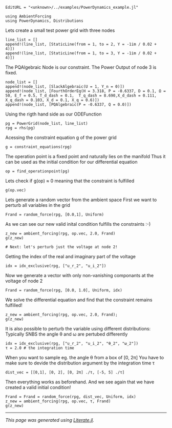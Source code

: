 ```@meta
EditURL = "<unknown>/../examples/PowerDynamics_example.jl"
```

```@example PowerDynamics_example
using AmbientForcing
using PowerDynamics, Distributions
```

Lets create a small test power grid with three nodes

```@example PowerDynamics_example
line_list = []
append!(line_list, [StaticLine(from = 1, to = 2, Y = -1im / 0.02 + 4)])
append!(line_list, [StaticLine(from = 1, to = 3, Y = -1im / 0.02 + 4)])
```

The PQAlgebraic Node is our constraint. The Power Output of node 3 is fixed.

```@example PowerDynamics_example
node_list = []
append!(node_list, [SlackAlgebraic(U = 1, Y_n = 0)])
append!(node_list, [FourthOrderEq(H = 3.318, P = -0.6337, D = 0.1, Ω = 50, E_f = 0.5, T_d_dash = 0.1,  T_q_dash = 8.690,X_d_dash = 0.111,  X_q_dash = 0.103, X_d = 0.1, X_q = 0.6)])
append!(node_list, [PQAlgebraic(P = -0.6337, Q = 0.0)])
```

Using the rigth hand side as our ODEFunction

```@example PowerDynamics_example
pg = PowerGrid(node_list, line_list)
rpg = rhs(pg)
```

Acessing the constraint equation g of the power grid

```@example PowerDynamics_example
g = constraint_equations(rpg)
```

The operation point is a fixed point and naturally lies on the manifold
Thus it can be used as the initial condition for our differential equation

```@example PowerDynamics_example
op = find_operationpoint(pg)
```

Lets check if g(op) ≈ 0 meaning that the constraint is fulfilled

```@example PowerDynamics_example
g(op.vec)
```

Lets generate a random vector from the ambient space
First we want to perturb all variables in the grid

```@example PowerDynamics_example
Frand = random_force(rpg, [0.0,1], Uniform)
```

As we can see our new valid inital condition fulfills the constraints :-)

```@example PowerDynamics_example
z_new = ambient_forcing(rpg, op.vec, 2.0, Frand)
g(z_new)

# Next: let's perturb just the voltage at node 2!
```

Getting the index of the real and imaginary part of the voltage

```@example PowerDynamics_example
idx = idx_exclusive(rpg, ["u_r_2", "u_i_2"])
```

Now we generate a vector with only non-vanishing componants at the voltage of node 2

```@example PowerDynamics_example
Frand = random_force(rpg, [0.0, 1.0], Uniform, idx)
```

We solve the differential equation and find that the constraint remains fulfilled!

```@example PowerDynamics_example
z_new = ambient_forcing(rpg, op.vec, 2.0, Frand);
g(z_new)
```

It is also possible to perturb the variable using different distributions:
Typically SNBS the angle θ and ω are pertubed differently

```@example PowerDynamics_example
idx = idx_exclusive(rpg, ["u_r_2", "u_i_2", "θ_2", "ω_2"])
τ = 2.0 # the integration time
```

When you want to sample eg. the angle θ from a box of [0, 2π]
You have to make sure to devide the distribution argument by the integration time τ

```@example PowerDynamics_example
dist_vec = [[0,1], [0, 2], [0, 2π] ./τ, [-5, 5] ./τ]
```

Then everything works as beforehand. And we see again that we have created a valid initial condition!

```@example PowerDynamics_example
Frand = Frand = random_force(rpg, dist_vec, Uniform, idx)
z_new = ambient_forcing(rpg, op.vec, τ, Frand)
g(z_new)
```

---

*This page was generated using [Literate.jl](https://github.com/fredrikekre/Literate.jl).*

